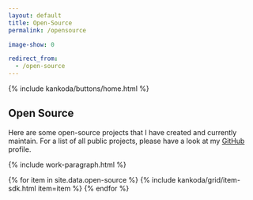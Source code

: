 ```yaml
---
layout: default
title: Open-Source
permalink: /opensource

image-show: 0

redirect_from: 
  - /open-source
---
```


<article>
  {% include kankoda/buttons/home.html %}

  <h1>Open Source</h1>

  <p>
    Here are some open-source projects that I have created and currently maintain. For a list of all public projects, please have a look at my <a href="{{ site.urls.github }}">GitHub</a> profile.
  </p>

  {% include work-paragraph.html %}

  <div class="grid">
    {% for item in site.data.open-source %}
      {% include kankoda/grid/item-sdk.html item=item %}
    {% endfor %}
  </div>
</article>